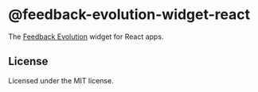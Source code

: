 # @feedback-evolution-widget-react

The [Feedback Evolution](https://www.feedback-evolution.com/) widget for React apps.

## License

Licensed under the MIT license.
